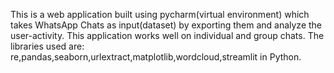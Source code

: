 This is a web application built using pycharm(virtual environment) which takes WhatsApp Chats as input(dataset) by exporting them and analyze the user-activity.
This application works well on individual and group chats.
The libraries used are: re,pandas,seaborn,urlextract,matplotlib,wordcloud,streamlit in Python.
